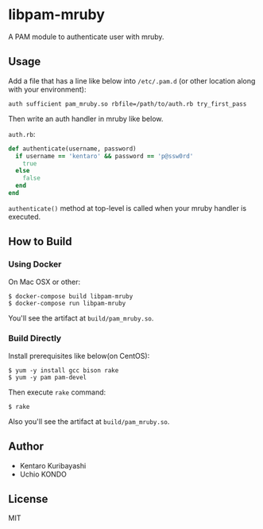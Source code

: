 # libpam-mruby

A PAM module to authenticate user with mruby.

## Usage

Add a file that has a line like below into `/etc/.pam.d` (or other location along with your environment):

```
auth sufficient pam_mruby.so rbfile=/path/to/auth.rb try_first_pass
```

Then write an auth handler in mruby like below.

`auth.rb`:

```ruby
def authenticate(username, password)
  if username == 'kentaro' && password == 'p@ssw0rd'
    true
  else
    false
  end
end
```

`authenticate()` method at top-level is called when your mruby handler is executed.

## How to Build

### Using Docker

On Mac OSX or other:

```
$ docker-compose build libpam-mruby
$ docker-compose run libpam-mruby
```

You'll see the artifact at `build/pam_mruby.so`.

### Build Directly

Install prerequisites like below(on CentOS):

```
$ yum -y install gcc bison rake
$ yum -y pam pam-devel
```

Then execute `rake` command:

```
$ rake
```

Also you'll see the artifact at `build/pam_mruby.so`.

## Author

* Kentaro Kuribayashi
* Uchio KONDO

## License

MIT
